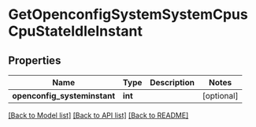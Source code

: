 # GetOpenconfigSystemSystemCpusCpuStateIdleInstant

## Properties
Name | Type | Description | Notes
------------ | ------------- | ------------- | -------------
**openconfig_systeminstant** | **int** |  | [optional] 

[[Back to Model list]](../README.md#documentation-for-models) [[Back to API list]](../README.md#documentation-for-api-endpoints) [[Back to README]](../README.md)


